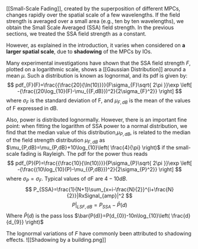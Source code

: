[[Small-Scale Fading]], created by the superposition of different MPCs, changes rapidly over the spatial scale of a few wavelengths. If the field strength is averaged over a small area (e.g., ten by ten wavelengths), we obtain the Small Scale Averaged (SSA) field strength. In the previous sections, we treated the SSA field strength as a constant.

However, as explained in the introduction, it varies when considered on **a larger spatial scale**, due to **shadowing** of the MPCs by IOs.

Many experimental investigations have shown that the SSA field strength $F$, plotted on a logarithmic scale, shows a [[Gaussian Distribution]] around a mean $\mu$. Such a distribution is known as lognormal, and its pdf is given by:
$$
pdf_{F}(F)=\frac{{\frac{20}{\ln(10)}}}{F\sigma_{F}\sqrt{ 2\pi }}\exp \left[ -{\frac{(20\log_{10}(F)-\mu_{{F,dB}})^2}{2\sigma_{F}^2}} \right] 
$$
where $\sigma_{F}$ is the standard deviation of F, and $\mu_{F,dB}$ is the mean of the values of F expressed in dB.

Also, power is distributed lognormally. However, there is an important fine point: when fitting the logarithm of SSA power to a normal distribution, we find that the median value of this distribution,$\mu_{P,dB}$, is related to the median of the field strength distribution $\mu_{F,dB}$ as $\mu_{P,dB}=\mu_{P,dB}+10\log_{10}\left( \frac{4}{\pi} \right)$ if the small-scale fading is Rayleigh. The pdf for the power thus reads
$$
pdf_{P}(P)=\frac{{\frac{10}{\ln(10)}}}{P\sigma_{P}\sqrt{ 2\pi }}\exp \left[ -{\frac{(10\log_{10}(P)-\mu_{{P,dB}})^2}{2\sigma_{P}^2}} \right] 
$$where $\sigma_{P}=\sigma_{F}$. Typical values of σF are $4-10dB$.
$$
P_{SSA}=\frac{1}{N+1}\sum_{x=i-\frac{N}{2}}^{i+\frac{N}{2}}|RxSignal_{amp}|^2
$$
$$
P|_{LSF, dB}=P_{SSA}-\bar{P}(d)
$$
Where $\bar{P}(d)$ is the pass loss $\bar{P(d)}=P(d_{0})-10n\log_{10}\left( \frac{d}{d_{9}} \right)$

The lognormal variations of $F$ have commonly been attributed to shadowing effects.
![[Shadowing by a building.png]]